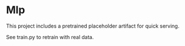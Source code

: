 # Mlp

This project includes a pretrained placeholder artifact for quick serving.

See train.py to retrain with real data.

